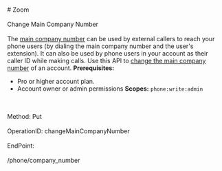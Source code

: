 <br>#     Zoom</br>
<br>Change Main Company Number</br>
<br>The [main company number](https://support.zoom.us/hc/en-us/articles/360028553691) can be used by external callers to reach your phone users (by dialing the main company number and the user's extension). It can also be used by phone users in your account as their caller ID while making calls. Use this API to [change the main company number](https://support.zoom.us/hc/en-us/articles/360028553691#h_82414c34-9df2-428a-85a4-efcf7f9e0d72) of an account.
**Prerequisites:**
* Pro or higher account plan.
* Account owner or admin permissions
**Scopes:** `phone:write:admin` 

</br>
<br>Method: Put</br>
<br>OperationID: changeMainCompanyNumber</br>
<br>EndPoint:</br>
<br>/phone/company_number</br>
